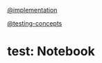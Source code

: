 [@implementation](implementation.md)

[@testing-concepts](../../background/testing-concepts.md)

# test: Notebook
